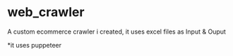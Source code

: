 # web_crawler
A custom ecommerce  crawler i created, it uses excel files as Input &amp; Ouput

*it uses puppeteer
